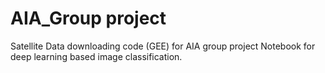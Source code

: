 # AIA_Group project
Satellite Data downloading code (GEE) for AIA group project
Notebook for deep learning based image classification.
